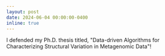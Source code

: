 ```yaml
---
layout: post
date: 2024-06-04 00:00:00-0400
inline: true
---
```



I defended my Ph.D. thesis titled, "Data-driven Algorithms for Characterizing Structural Variation in Metagenomic Data"! 